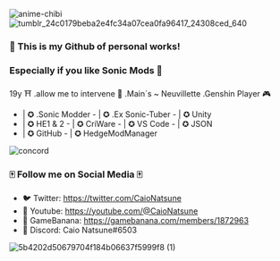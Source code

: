 ![anime-chibi](https://github.com/SonicSpace/SonicSpace/assets/88670125/58af4ae3-0452-414c-8eb2-efb54664810b) 
![tumblr_24c0179beba2e4fc34a07cea0fa96417_24308ced_640](https://github.com/SonicSpace/SonicSpace/assets/88670125/da2e940b-a8c2-4eda-b6ad-55e9e5301a5f)
### 🌆 This is my Github of personal works! 
### Especially if you like Sonic Mods 🌆
19y ⛩ .allow me to intervene 
🌊 .Main´s ~ Neuvillette 
.Genshin Player 🎮
- | ✪ .Sonic Modder - | ✪ .Ex Sonic-Tuber - | ✪ Unity
- | ✪ HE1 & 2 - | ✪ CriWare - | ✪ VS Code - | ✪ JSON
- | ✪ GitHub - | ✪ HedgeModManager

![concord](https://github.com/SonicSpace/SonicSpace/assets/88670125/49f3da4d-daaa-4bcf-b55b-ef84abcf1abe) 

### 🀄️ Follow me on Social Media 🀄️
- 🐦 Twitter: https://twitter.com/CaioNatsune
- 🔺 Youtube: https://youtube.com/@CaioNatsune
- 🍌 GameBanana: https://gamebanana.com/members/1872963
- 🎴 Discord: Caio Natsune#6503
  
![5b4202d50679704f184b06637f5999f8 (1)](https://github.com/SonicSpace/SonicSpace/assets/88670125/ef3e7ed1-89c0-4cf2-a2f8-3a2cc82ba76a) 

<!--
**SonicSpace/SonicSpace** is a ✨ _special_ ✨ repository because its `README.md` (this file) appears on your GitHub profile.

Here are some ideas to get you started:

- 🔭 I’m currently working on ...
- 🌱 I’m currently learning ...
- 👯 I’m looking to collaborate on ...
- 🤔 I’m looking for help with ...
- 💬 Ask me about ...
- 📫 How to reach me: ...
- 😄 Pronouns: ...
- ⚡ Fun fact: ...
-->
